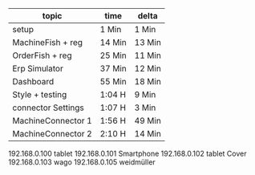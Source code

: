 | topic              | time   | delta  |
| ------------------ | ------ | ------ |
| setup              | 1 Min  | 1 Min  |
| MachineFish + reg  | 14 Min | 13 Min |
| OrderFish + reg    | 25 Min | 11 Min |
| Erp Simulator      | 37 Min | 12 Min |
| Dashboard          | 55 Min | 18 Min |
| Style + testing    | 1:04 H | 9 Min  |
| connector Settings | 1:07 H | 3 Min  |
| MachineConnector 1 | 1:56 H | 49 Min |
| MachineConnector 2 | 2:10 H | 14 Min |

192.168.0.100 tablet
192.168.0.101 Smartphone
192.168.0.102 tablet Cover
192.168.0.103 wago
192.168.0.105 weidmüller
